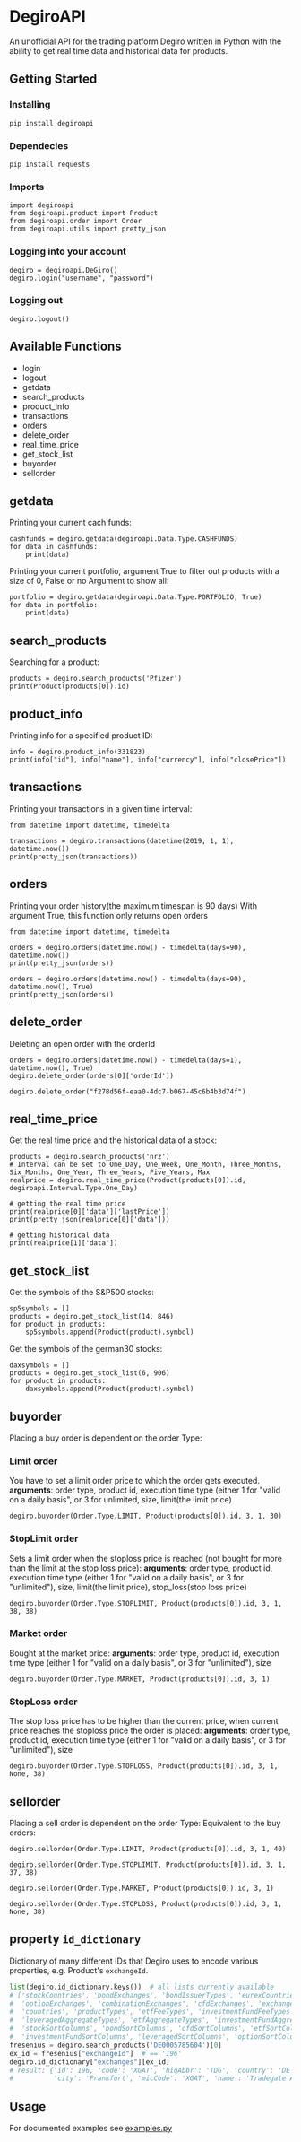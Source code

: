 # DegiroAPI
An unofficial API for the trading platform Degiro written in Python with the ability to get real time data and historical data for products. 

## Getting Started

### Installing
```
pip install degiroapi
```
### Dependecies
```
pip install requests
```
### Imports
```
import degiroapi
from degiroapi.product import Product
from degiroapi.order import Order
from degiroapi.utils import pretty_json
```
### Logging into your account
```
degiro = degiroapi.DeGiro()
degiro.login("username", "password")
```
### Logging out

```
degiro.logout()
```

## Available Functions
* login
* logout
* getdata
* search_products
* product_info
* transactions
* orders
* delete_order
* real_time_price
* get_stock_list
* buyorder
* sellorder
## getdata
Printing your current cach funds:
```
cashfunds = degiro.getdata(degiroapi.Data.Type.CASHFUNDS)
for data in cashfunds:
    print(data)
```
Printing your current portfolio, argument True to filter out products with a size of 0, False or no Argument to show all:
```
portfolio = degiro.getdata(degiroapi.Data.Type.PORTFOLIO, True)
for data in portfolio:
    print(data)
```
## search_products
Searching for a product:
```
products = degiro.search_products('Pfizer')
print(Product(products[0]).id)
```
## product_info
Printing info for a specified product ID:
```
info = degiro.product_info(331823)
print(info["id"], info["name"], info["currency"], info["closePrice"])
```
## transactions
Printing your transactions in a given time interval:
```
from datetime import datetime, timedelta

transactions = degiro.transactions(datetime(2019, 1, 1), datetime.now())
print(pretty_json(transactions))
```
## orders
Printing your order history(the maximum timespan is 90 days)
With argument True, this function only returns open orders
```
from datetime import datetime, timedelta

orders = degiro.orders(datetime.now() - timedelta(days=90), datetime.now())
print(pretty_json(orders))

orders = degiro.orders(datetime.now() - timedelta(days=90), datetime.now(), True)
print(pretty_json(orders))
```

## delete_order
Deleting an open order with the orderId
```
orders = degiro.orders(datetime.now() - timedelta(days=1), datetime.now(), True)
degiro.delete_order(orders[0]['orderId'])
```
```
degiro.delete_order("f278d56f-eaa0-4dc7-b067-45c6b4b3d74f")
```

## real_time_price
Get the real time price and the historical data of a stock:
```
products = degiro.search_products('nrz')
# Interval can be set to One_Day, One_Week, One_Month, Three_Months, Six_Months, One_Year, Three_Years, Five_Years, Max
realprice = degiro.real_time_price(Product(products[0]).id, degiroapi.Interval.Type.One_Day)

# getting the real time price
print(realprice[0]['data']['lastPrice'])
print(pretty_json(realprice[0]['data']))

# getting historical data
print(realprice[1]['data'])
```

## get_stock_list
Get the symbols of the S&P500 stocks:
```
sp5symbols = []
products = degiro.get_stock_list(14, 846)
for product in products:
    sp5symbols.append(Product(product).symbol)
```
Get the symbols of the german30 stocks:
```
daxsymbols = []
products = degiro.get_stock_list(6, 906)
for product in products:
    daxsymbols.append(Product(product).symbol)
```
## buyorder
Placing a buy order is dependent on the order Type:

### Limit order 
You have to set a limit order price to which the order gets executed.
**arguments**: order type, product id, execution time type (either 1 for "valid on a daily basis", or 3 for unlimited, size, limit(the limit price)
```
degiro.buyorder(Order.Type.LIMIT, Product(products[0]).id, 3, 1, 30)
```

### StopLimit order
Sets a limit order when the stoploss price is reached (not bought for more than the limit at the stop loss price):
**arguments**: order type, product id, execution time type (either 1 for "valid on a daily basis", or 3 for "unlimited"), size, limit(the limit price), stop_loss(stop loss price)
```
degiro.buyorder(Order.Type.STOPLIMIT, Product(products[0]).id, 3, 1, 38, 38)
```

### Market order
Bought at the market price:
**arguments**: order type, product id, execution time type (either 1 for "valid on a daily basis", or 3 for "unlimited"), size
```
degiro.buyorder(Order.Type.MARKET, Product(products[0]).id, 3, 1)
```

### StopLoss order
The stop loss price has to be higher than the current price, when current price reaches the stoploss price the order is placed:
**arguments**: order type, product id, execution time type (either 1 for "valid on a daily basis", or 3 for "unlimited"), size
```
degiro.buyorder(Order.Type.STOPLOSS, Product(products[0]).id, 3, 1, None, 38)
```

## sellorder
Placing a sell order is dependent on the order Type:
Equivalent to the buy orders:
```
degiro.sellorder(Order.Type.LIMIT, Product(products[0]).id, 3, 1, 40)
```

```
degiro.sellorder(Order.Type.STOPLIMIT, Product(products[0]).id, 3, 1, 37, 38)
```

```
degiro.sellorder(Order.Type.MARKET, Product(products[0]).id, 3, 1)
```

```
degiro.sellorder(Order.Type.STOPLOSS, Product(products[0]).id, 3, 1, None, 38)
```

## property `id_dictionary`
Dictionary of many different IDs that Degiro uses to encode various properties, e.g. Product's `exchangeId`.
```python
list(degiro.id_dictionary.keys())  # all lists currently available
# ['stockCountries', 'bondExchanges', 'bondIssuerTypes', 'eurexCountries', 'futureExchanges',
#  'optionExchanges', 'combinationExchanges', 'cfdExchanges', 'exchanges', 'indices', 'regions',
#  'countries', 'productTypes', 'etfFeeTypes', 'investmentFundFeeTypes', 'optionAggregateTypes',
#  'leveragedAggregateTypes', 'etfAggregateTypes', 'investmentFundAggregateTypes', 'lookupSortColumns',
#  'stockSortColumns', 'bondSortColumns', 'cfdSortColumns', 'etfSortColumns', 'futureSortColumns',
#  'investmentFundSortColumns', 'leveragedSortColumns', 'optionSortColumns']
fresenius = degiro.search_products('DE0005785604')[0]
ex_id = fresenius["exchangeId"]  # == '196'
degiro.id_dictionary["exchanges"][ex_id]
# result: {'id': 196, 'code': 'XGAT', 'hiqAbbr': 'TDG', 'country': 'DE',
#          'city': 'Frankfurt', 'micCode': 'XGAT', 'name': 'Tradegate AG'}
```


## Usage
For documented examples see [examples.py](https://github.com/lolokraus/DegiroAPI/blob/master/examples/examples.py)




